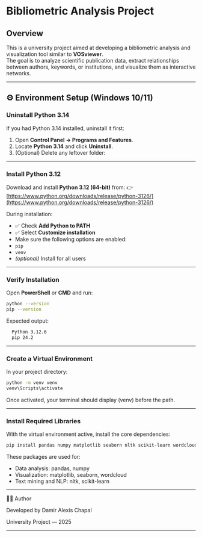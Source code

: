 # Bibliometric Analysis Project

## Overview
This is a university project aimed at developing a bibliometric analysis and visualization tool similar to **VOSviewer**.  
The goal is to analyze scientific publication data, extract relationships between authors, keywords, or institutions, and visualize them as interactive networks.

---

## ⚙️ Environment Setup (Windows 10/11)

### Uninstall Python 3.14
If you had Python 3.14 installed, uninstall it first:

1. Open **Control Panel → Programs and Features**.
2. Locate **Python 3.14** and click **Uninstall**.
3. (Optional) Delete any leftover folder:


---

### Install Python 3.12
Download and install **Python 3.12 (64-bit)** from:
👉 [https://www.python.org/downloads/release/python-3126/](https://www.python.org/downloads/release/python-3126/)

During installation:
- ✅ Check **Add Python to PATH**
- ✅ Select **Customize installation**
- Make sure the following options are enabled:
- `pip`
- `venv`
- *(optional)* Install for all users

---

### Verify Installation
Open **PowerShell** or **CMD** and run:

```bash
python --version
pip --version
```
Expected output:
```bash
  Python 3.12.6
  pip 24.2
```
---

### Create a Virtual Environment
  In your project directory:
  ```bash
  python -m venv venv
  venv\Scripts\activate
  ```
Once activated, your terminal should display (venv) before the path.

---

### Install Required Libraries
With the virtual environment active, install the core dependencies:
  ```bash
  pip install pandas numpy matplotlib seaborn nltk scikit-learn wordcloud
  ```
These packages are used for:

- Data analysis: pandas, numpy
- Visualization: matplotlib, seaborn, wordcloud
- Text mining and NLP: nltk, scikit-learn

---
👨‍💻 Author

Developed by Damir Alexis Chapal

University Project — 2025

---
